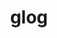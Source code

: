 ---
title: "glog"
layout: cache
categories: [package, develop]
meta: {"compilers": ["gcc@11.4.0", "gcc@13.2.0"], "num_specs": 12, "num_specs_by_stack": {"e4s": 9, "ml-linux-x86_64-rocm": 3, "root": 12}, "oss": ["ubuntu22.04", "ubuntu24.04"], "platforms": ["linux"], "stacks": ["e4s", "ml-linux-x86_64-rocm", "root"], "targets": ["x86_64_v3"], "versions": ["0.7.1"]}
spec_details: [{"compiler": "gcc@11.4.0", "hash": "2du2ira265z4fzswfrqa7br3hon2z2rv", "os": "ubuntu22.04", "platform": "linux", "size": "-", "stacks": ["e4s", "root"], "target": "x86_64_v3", "variants": ["build_system=cmake", "build_type=Release", "generator=make", "~ipo"], "versions": ["0.7.1"]}, {"compiler": "gcc@11.4.0", "hash": "46b2ojqbazghaacacnq6yjrnsmooatrr", "os": "ubuntu22.04", "platform": "linux", "size": "-", "stacks": ["e4s", "root"], "target": "x86_64_v3", "variants": ["build_system=cmake", "build_type=Release", "generator=make", "~ipo"], "versions": ["0.7.1"]}, {"compiler": "gcc@11.4.0", "hash": "4gnbsuyw434blkhlcbumfmouhakyhpia", "os": "ubuntu22.04", "platform": "linux", "size": "-", "stacks": ["e4s", "root"], "target": "x86_64_v3", "variants": ["build_system=cmake", "build_type=Release", "generator=make", "~ipo"], "versions": ["0.7.1"]}, {"compiler": "gcc@11.4.0", "hash": "ajvz2uejnskpy2eos75hlkvqgxuwixd2", "os": "ubuntu22.04", "platform": "linux", "size": "-", "stacks": ["e4s", "root"], "target": "x86_64_v3", "variants": ["build_system=cmake", "build_type=Release", "generator=make", "~ipo"], "versions": ["0.7.1"]}, {"compiler": "gcc@13.2.0", "hash": "g6q6xyom5hx2qumm4cdq5yuausjbsf7z", "os": "ubuntu24.04", "platform": "linux", "size": "-", "stacks": ["ml-linux-x86_64-rocm", "root"], "target": "x86_64_v3", "variants": ["build_system=cmake", "build_type=Release", "generator=make", "~ipo"], "versions": ["0.7.1"]}, {"compiler": "gcc@11.4.0", "hash": "ia4kz5m4dx77fpscdzh3v2m67v3bgqyd", "os": "ubuntu22.04", "platform": "linux", "size": "-", "stacks": ["e4s", "root"], "target": "x86_64_v3", "variants": ["build_system=cmake", "build_type=Release", "generator=make", "~ipo"], "versions": ["0.7.1"]}, {"compiler": "gcc@11.4.0", "hash": "lauvkgpxsw35gdhlspzj7c7hdz7e6xax", "os": "ubuntu22.04", "platform": "linux", "size": "-", "stacks": ["e4s", "root"], "target": "x86_64_v3", "variants": ["build_system=cmake", "build_type=Release", "generator=make", "~ipo"], "versions": ["0.7.1"]}, {"compiler": "gcc@13.2.0", "hash": "lpdltigfe3uiwsjqzxuaeeigjq654niw", "os": "ubuntu24.04", "platform": "linux", "size": "-", "stacks": ["ml-linux-x86_64-rocm", "root"], "target": "x86_64_v3", "variants": ["build_system=cmake", "build_type=Release", "generator=make", "~ipo"], "versions": ["0.7.1"]}, {"compiler": "gcc@11.4.0", "hash": "t4xsoxaqsleyhlfezdtt6ivxv2vkg7ix", "os": "ubuntu22.04", "platform": "linux", "size": "-", "stacks": ["e4s", "root"], "target": "x86_64_v3", "variants": ["build_system=cmake", "build_type=Release", "generator=make", "~ipo"], "versions": ["0.7.1"]}, {"compiler": "gcc@11.4.0", "hash": "uv3b2mvh2cxzjdscj4vnjyvji3djkud7", "os": "ubuntu22.04", "platform": "linux", "size": "-", "stacks": ["e4s", "root"], "target": "x86_64_v3", "variants": ["build_system=cmake", "build_type=Release", "generator=make", "~ipo"], "versions": ["0.7.1"]}, {"compiler": "gcc@11.4.0", "hash": "w7t6oxferfvzbuia5ggajz4gj6gxce76", "os": "ubuntu22.04", "platform": "linux", "size": "-", "stacks": ["e4s", "root"], "target": "x86_64_v3", "variants": ["build_system=cmake", "build_type=Release", "generator=make", "~ipo"], "versions": ["0.7.1"]}, {"compiler": "gcc@13.2.0", "hash": "wbdpz3kgb4ylx33ht7l426a47wrkbdk3", "os": "ubuntu24.04", "platform": "linux", "size": "-", "stacks": ["ml-linux-x86_64-rocm", "root"], "target": "x86_64_v3", "variants": ["build_system=cmake", "build_type=Release", "generator=make", "~ipo"], "versions": ["0.7.1"]}]
---